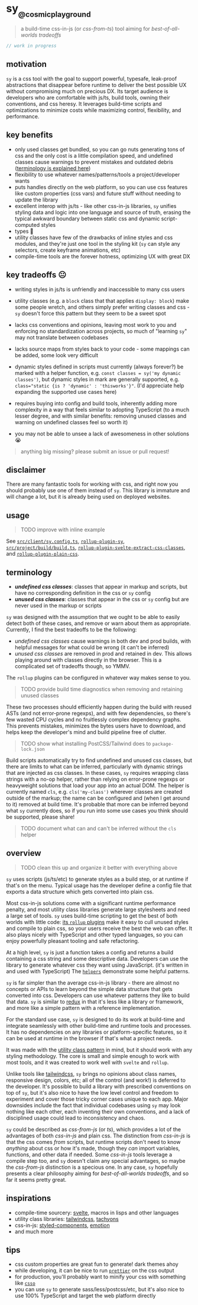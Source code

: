 # sy<sub><sub>@cosmicplayground</sub></sub>

> a build-time css-in-js (or _css-from-ts_) tool
> aiming for _best-of-all-worlds tradeoffs_

```ts
// work in progress
```

## motivation

`sy` is a css tool with the goal to support powerful, typesafe,
leak-proof abstractions that disappear before runtime to deliver
the best possible UX without compromising much on precious DX.
Its target audience is developers who are comfortable
with js/ts, build tools, owning their conventions, and css heresy.
It leverages build-time scripts and optimizations to
minimize costs while maximizing control, flexibility, and performance.

## key benefits

- only used classes get bundled, so you can go nuts generating tons of css
  and the only cost is a little compilation speed,
  and undefined classes cause warnings to prevent mistakes and outdated debris
  ([terminology is explained here](#terminology))
- flexibility to use whatever names/patterns/tools a project/developer wants
- puts handles directly on the web platform,
  so you can use css features like custom properties (css vars)
  and future stuff without needing to update the library
- excellent interop with js/ts - like other css-in-js libraries,
  `sy` unifies styling data and logic into one language and source of truth,
  erasing the typical awkward boundary between static css
  and dynamic script-computed styles
- types :frog:
- utility classes have few of the drawbacks of inline styles and css modules,
  and they're just one tool in the styling kit
  (`sy` can style any selectors, create keyframe animations, etc)
- compile-time tools are the forever hotness, optimizing UX with great DX

## key tradeoffs :neutral_face:

- writing styles in js/ts is unfriendly and inaccessible to many css users
- utility classes (e.g. a `block` class that that applies `display: block`)
  make some people wretch, and others simply prefer writing classes and css -
  `sy` doesn't force this pattern but they seem to be a sweet spot
- lacks css conventions and opinions, leaving most work to you
  and enforcing no standardization across projects,
  so much of "learning `sy`" may not translate between codebases
- lacks source maps from styles back to your code -
  some mappings can be added, some look very difficult
- dynamic styles defined in scripts must currently (always forever?) be marked
  with a helper function, e.g. `const classes = sy('my dynamic classes')`,
  but dynamic styles in mark are generally supported,
  e.g. `class="static {is ? 'dynamic' : 'thisworks'}"`.
  (I'd appreciate help expanding the supported use cases here)
- requires buying into config and build tools, inherently adding more complexity
  in a way that feels similar to adopting TypeScript
  (to a much lesser degree, and with similar benefits:
  removing unused classes and warning on undefined classes feel so worth it)

- you may not be able to unsee a lack of awesomeness in other solutions :sob:

> anything big missing? please submit an issue or pull request!

## disclaimer

There are many fantastic tools for working with css,
and right now you should probably use one of them instead of `sy`.
This library is immature and will change a lot,
but it is already being used on deployed websites.

## usage

> TODO improve with inline example

See [`src/client/sy.config.ts`](../client/sy.config.ts),
[`rollup-plugin-sy`](../project/build/rollup-plugin-sy.ts),
[`src/project/build/build.ts`](../project/build/build.ts),
[`rollup-plugin-svelte-extract-css-classes`](../project/build/rollup-plugin-svelte-extract-css-classes.ts),
and [`rollup-plugin-plain-css`](../project/build/rollup-plugin-plain-css.ts).

## terminology

- **_undefined css classes_**: classes that appear in markup and scripts,
  but have no corresponding definition in the css or `sy` config
- **_unused css classes_**: classes that appear in the css or `sy` config
  but are never used in the markup or scripts

`sy` was designed with the assumption that we ought to be able to easily detect
both of these cases, and remove or warn about them as appropriate.
Currently, I find the best tradeoffs to be the following:

- _undefined css classes_ cause warnings in both dev and prod builds,
  with helpful messages for what could be wrong (it can't be inferred)
- _unused css classes_ are removed in prod and retained in dev.
  This allows playing around with classes directly in the browser.
  This is a complicated set of tradeoffs though, so YMMV.

The `rollup` plugins can be configured in whatever way makes sense to you.

> TODO provide build time diagnostics when removing and retaining unused classes

These two processes should efficiently happen during the build with reused ASTs
(and not error-prone regexps), and with few dependencies,
so there's few wasted CPU cycles and no fruitlessly complex dependency graphs.
This prevents mistakes, minimizes the bytes users have to download,
and helps keep the developer's mind and build pipeline free of clutter.

> TODO show what installing PostCSS/Tailwind does to `package-lock.json`

Build scripts automatically try to find undefined and unused css classes,
but there are limits to what can be inferred,
particularly with dynamic strings that are injected as css classes.
In these cases, `sy` requires wrapping class strings with a no-op helper,
rather than relying on error-prone regexps or
heavyweight solutions that load your app into an actual DOM.
The helper is currently named `cls`, e.g. `cls('my-class')` wherever
classes are created outside of the markup;
the name can be configured and (when I get around to it) removed at build time.
It's probable that more can be inferred beyond what `sy` currently does,
so if you run into some use cases you think should be supported, please share!

> TODO document what can and can't be inferred without the `cls` helper

## overview

> TODO clean this up and organize it better with everything above

`sy` uses scripts (js/ts/etc) to generate styles as a build step,
or at runtime if that's on the menu.
Typical usage has the developer define a config file
that exports a data structure which gets converted into plain css.

Most css-in-js solutions come with a significant runtime performance penalty,
and most utility class libraries generate large stylesheets
and need a large set of tools.
`sy` uses build-time scripting to get the best of both worlds with little code:
[its `rollup` plugins](../project/build) make it easy to cull unused styles
and compile to plain css, so your users receive the best the web can offer.
It also plays nicely with TypeScript and other typed languages,
so you can enjoy powerfully pleasant tooling and safe refactoring.

At a high level, `sy` is just a function takes a config and returns a build
containing a css string and some descriptive data.
Developers can use the library to generate whatever css they want
using JavaScript. (it's written in and used with TypeScript)
The [`helpers`](helpers.ts) demonstrate some helpful patterns.

`sy` is far simpler than the average css-in-js library -
there are almost no concepts or APIs to learn beyond
the simple data structure that gets converted into css.
Developers can use whatever patterns they like to build that data.
`sy` is similar to [redux](https://github.com/reduxjs/redux)
in that it's less like a library or framework,
and more like a simple pattern with a reference implementation.

For the standard use case, `sy` is designed to do its work at build-time
and integrate seamlessly with other build-time and runtime tools and processes.
It has no dependencies on any libraries or platform-specific features,
so it can be used at runtime in the browser if that's what a project needs.

It was made with the
[utility class pattern](https://css-tricks.com/need-css-utility-library/)
in mind, but it should work with any styling methodology.
The core is small and simple enough to work with most tools,
and it was created to work well with `svelte` and `rollup`.

Unlike tools like [tailwindcss](https://github.com/tailwindcss/tailwindcss),
`sy` brings no opinions about class names, responsive design, colors, etc;
all of the control (and work!) is deferred to the developer.
It's possible to build a library with prescribed conventions on top of `sy`,
but it's also nice to have the low level control and freedom
to experiment and cover those tricky corner cases unique to each app.
Major downsides include the fact that individual codebases using `sy`
may look nothing like each other, each inventing their own conventions,
and a lack of disciplined usage could lead to inconsistency and chaos.

`sy` could be described as _css-from-js_ (or _ts_),
which provides a lot of the advantages of both _css-in-js_ and plain css.
The distinction from _css-in-js_ is that the css comes _from_ scripts,
but runtime scripts don't need to know _anything_ about css or how it's made,
though they _can_ import variables, functions, and other data if needed.
Some _css-in-js_ tools leverage a compile step too,
and `sy` doesn't claim any special advantages,
so maybe the _css-from-js_ distinction is a specious one.
In any case, `sy` hopefully presents a clear philosophy
aiming for _best-of-all-worlds tradeoffs_, and so far it seems pretty great.

## inspirations

- compile-time sourcery: [svelte](https://github.com/sveltejs/svelte),
  macros in lisps and other languages
- utility class libraries:
  [tailwindcss](https://github.com/tailwindcss/tailwindcss),
  [tachyons](https://github.com/tachyons-css/tachyons/)
- css-in-js:
  [styled-components](https://github.com/styled-components/styled-components),
  [emotion](https://github.com/emotion-js/emotion)
- and much more

## tips

- css custom properties are great fun to generate! dark themes ahoy
- while developing, it can be nice to run
  [`prettier`](https://github.com/prettier/prettier) on the css output
- for production, you'll probably want to minify your css with something like
  [`csso`](https://github.com/css/csso)
- you can use `sy` to generate sass/less/postcss/etc,
  but it's also nice to use 100% TypeScript and target the web platform directly
